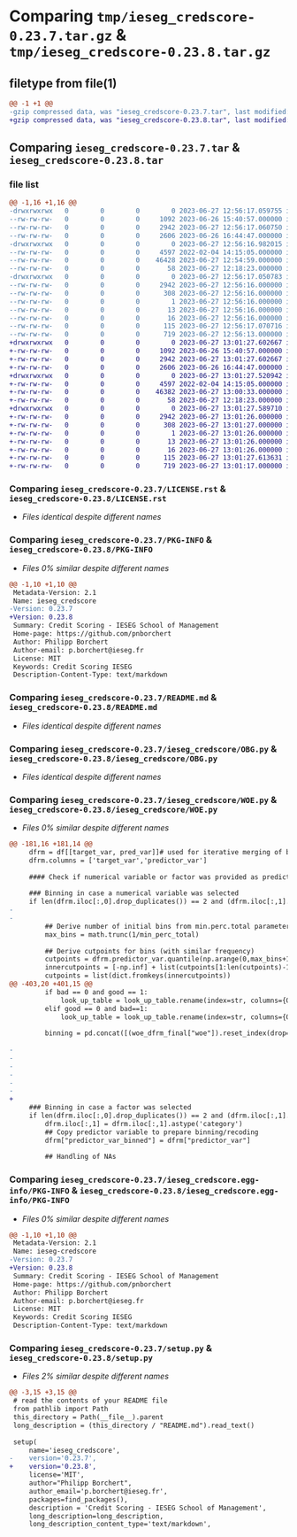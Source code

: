 # Comparing `tmp/ieseg_credscore-0.23.7.tar.gz` & `tmp/ieseg_credscore-0.23.8.tar.gz`

## filetype from file(1)

```diff
@@ -1 +1 @@
-gzip compressed data, was "ieseg_credscore-0.23.7.tar", last modified: Tue Jun 27 12:56:17 2023, max compression
+gzip compressed data, was "ieseg_credscore-0.23.8.tar", last modified: Tue Jun 27 13:01:27 2023, max compression
```

## Comparing `ieseg_credscore-0.23.7.tar` & `ieseg_credscore-0.23.8.tar`

### file list

```diff
@@ -1,16 +1,16 @@
-drwxrwxrwx   0        0        0        0 2023-06-27 12:56:17.059755 ieseg_credscore-0.23.7/
--rw-rw-rw-   0        0        0     1092 2023-06-26 15:40:57.000000 ieseg_credscore-0.23.7/LICENSE.rst
--rw-rw-rw-   0        0        0     2942 2023-06-27 12:56:17.060750 ieseg_credscore-0.23.7/PKG-INFO
--rw-rw-rw-   0        0        0     2606 2023-06-26 16:44:47.000000 ieseg_credscore-0.23.7/README.md
-drwxrwxrwx   0        0        0        0 2023-06-27 12:56:16.982015 ieseg_credscore-0.23.7/ieseg_credscore/
--rw-rw-rw-   0        0        0     4597 2022-02-04 14:15:05.000000 ieseg_credscore-0.23.7/ieseg_credscore/OBG.py
--rw-rw-rw-   0        0        0    46428 2023-06-27 12:54:59.000000 ieseg_credscore-0.23.7/ieseg_credscore/WOE.py
--rw-rw-rw-   0        0        0       58 2023-06-27 12:18:23.000000 ieseg_credscore-0.23.7/ieseg_credscore/__init__.py
-drwxrwxrwx   0        0        0        0 2023-06-27 12:56:17.050783 ieseg_credscore-0.23.7/ieseg_credscore.egg-info/
--rw-rw-rw-   0        0        0     2942 2023-06-27 12:56:16.000000 ieseg_credscore-0.23.7/ieseg_credscore.egg-info/PKG-INFO
--rw-rw-rw-   0        0        0      308 2023-06-27 12:56:16.000000 ieseg_credscore-0.23.7/ieseg_credscore.egg-info/SOURCES.txt
--rw-rw-rw-   0        0        0        1 2023-06-27 12:56:16.000000 ieseg_credscore-0.23.7/ieseg_credscore.egg-info/dependency_links.txt
--rw-rw-rw-   0        0        0       13 2023-06-27 12:56:16.000000 ieseg_credscore-0.23.7/ieseg_credscore.egg-info/requires.txt
--rw-rw-rw-   0        0        0       16 2023-06-27 12:56:16.000000 ieseg_credscore-0.23.7/ieseg_credscore.egg-info/top_level.txt
--rw-rw-rw-   0        0        0      115 2023-06-27 12:56:17.070716 ieseg_credscore-0.23.7/setup.cfg
--rw-rw-rw-   0        0        0      719 2023-06-27 12:56:13.000000 ieseg_credscore-0.23.7/setup.py
+drwxrwxrwx   0        0        0        0 2023-06-27 13:01:27.602667 ieseg_credscore-0.23.8/
+-rw-rw-rw-   0        0        0     1092 2023-06-26 15:40:57.000000 ieseg_credscore-0.23.8/LICENSE.rst
+-rw-rw-rw-   0        0        0     2942 2023-06-27 13:01:27.602667 ieseg_credscore-0.23.8/PKG-INFO
+-rw-rw-rw-   0        0        0     2606 2023-06-26 16:44:47.000000 ieseg_credscore-0.23.8/README.md
+drwxrwxrwx   0        0        0        0 2023-06-27 13:01:27.520942 ieseg_credscore-0.23.8/ieseg_credscore/
+-rw-rw-rw-   0        0        0     4597 2022-02-04 14:15:05.000000 ieseg_credscore-0.23.8/ieseg_credscore/OBG.py
+-rw-rw-rw-   0        0        0    46382 2023-06-27 13:00:33.000000 ieseg_credscore-0.23.8/ieseg_credscore/WOE.py
+-rw-rw-rw-   0        0        0       58 2023-06-27 12:18:23.000000 ieseg_credscore-0.23.8/ieseg_credscore/__init__.py
+drwxrwxrwx   0        0        0        0 2023-06-27 13:01:27.589710 ieseg_credscore-0.23.8/ieseg_credscore.egg-info/
+-rw-rw-rw-   0        0        0     2942 2023-06-27 13:01:26.000000 ieseg_credscore-0.23.8/ieseg_credscore.egg-info/PKG-INFO
+-rw-rw-rw-   0        0        0      308 2023-06-27 13:01:27.000000 ieseg_credscore-0.23.8/ieseg_credscore.egg-info/SOURCES.txt
+-rw-rw-rw-   0        0        0        1 2023-06-27 13:01:26.000000 ieseg_credscore-0.23.8/ieseg_credscore.egg-info/dependency_links.txt
+-rw-rw-rw-   0        0        0       13 2023-06-27 13:01:26.000000 ieseg_credscore-0.23.8/ieseg_credscore.egg-info/requires.txt
+-rw-rw-rw-   0        0        0       16 2023-06-27 13:01:26.000000 ieseg_credscore-0.23.8/ieseg_credscore.egg-info/top_level.txt
+-rw-rw-rw-   0        0        0      115 2023-06-27 13:01:27.613631 ieseg_credscore-0.23.8/setup.cfg
+-rw-rw-rw-   0        0        0      719 2023-06-27 13:01:17.000000 ieseg_credscore-0.23.8/setup.py
```

### Comparing `ieseg_credscore-0.23.7/LICENSE.rst` & `ieseg_credscore-0.23.8/LICENSE.rst`

 * *Files identical despite different names*

### Comparing `ieseg_credscore-0.23.7/PKG-INFO` & `ieseg_credscore-0.23.8/PKG-INFO`

 * *Files 0% similar despite different names*

```diff
@@ -1,10 +1,10 @@
 Metadata-Version: 2.1
 Name: ieseg_credscore
-Version: 0.23.7
+Version: 0.23.8
 Summary: Credit Scoring - IESEG School of Management
 Home-page: https://github.com/pnborchert
 Author: Philipp Borchert
 Author-email: p.borchert@ieseg.fr
 License: MIT
 Keywords: Credit Scoring IESEG
 Description-Content-Type: text/markdown
```

### Comparing `ieseg_credscore-0.23.7/README.md` & `ieseg_credscore-0.23.8/README.md`

 * *Files identical despite different names*

### Comparing `ieseg_credscore-0.23.7/ieseg_credscore/OBG.py` & `ieseg_credscore-0.23.8/ieseg_credscore/OBG.py`

 * *Files identical despite different names*

### Comparing `ieseg_credscore-0.23.7/ieseg_credscore/WOE.py` & `ieseg_credscore-0.23.8/ieseg_credscore/WOE.py`

 * *Files 0% similar despite different names*

```diff
@@ -181,16 +181,14 @@
     dfrm = df[[target_var, pred_var]]# used for iterative merging of bins
     dfrm.columns = ['target_var','predictor_var']
 
     #### Check if numerical variable or factor was provided as predictor and apply appropriate binning technique
 
     ### Binning in case a numerical variable was selected
     if len(dfrm.iloc[:,0].drop_duplicates()) == 2 and (dfrm.iloc[:,1].dtypes.kind in 'bifc') == True:
-        
-
         ## Derive number of initial bins from min.perc.total parameter
         max_bins = math.trunc(1/min_perc_total)
         
         ## Derive cutpoints for bins (with similar frequency)
         cutpoints = dfrm.predictor_var.quantile(np.arange(0,max_bins+1)/max_bins).reset_index(drop=True)
         innercutpoints = [-np.inf] + list(cutpoints[1:len(cutpoints)-1]) + [np.inf]  # add -Inf, +Inf to cutpoints
         cutpoints = list(dict.fromkeys(innercutpoints))
@@ -403,20 +401,15 @@
         if bad == 0 and good == 1:
             look_up_table = look_up_table.rename(index=str, columns={0: "bad", 1: "good"})
         elif good == 0 and bad==1:    
             look_up_table = look_up_table.rename(index=str, columns={0: "good", 1: "bad"})  
         
         binning = pd.concat([(woe_dfrm_final["woe"]).reset_index(drop=False), look_up_table["cutpoints_final"].reset_index(drop=True), look_up_table["upper_cutpoints_final_dfrm"].reset_index(drop=True), look_up_table["iv_total_final"].reset_index(drop=True), look_up_table["good"].reset_index(drop=True), look_up_table["bad"].reset_index(drop=True), look_up_table["col_perc_a"].reset_index(drop=True), look_up_table["col_perc_b"].reset_index(drop=True), woe_dfrm_final["iv_bins"].reset_index(drop=True)], axis=1, sort=False).set_index(["predictor_var_binned"])
     
-    
-    
-    
-    
-    
-    
+
     ### Binning in case a factor was selected        
     if len(dfrm.iloc[:,0].drop_duplicates()) == 2 and (dfrm.iloc[:,1].dtype == 'object')==True:
         dfrm.iloc[:,1] = dfrm.iloc[:,1].astype('category')            
         ## Copy predictor variable to prepare binning/recoding
         dfrm["predictor_var_binned"] = dfrm["predictor_var"]
         
         ## Handling of NAs
```

### Comparing `ieseg_credscore-0.23.7/ieseg_credscore.egg-info/PKG-INFO` & `ieseg_credscore-0.23.8/ieseg_credscore.egg-info/PKG-INFO`

 * *Files 0% similar despite different names*

```diff
@@ -1,10 +1,10 @@
 Metadata-Version: 2.1
 Name: ieseg-credscore
-Version: 0.23.7
+Version: 0.23.8
 Summary: Credit Scoring - IESEG School of Management
 Home-page: https://github.com/pnborchert
 Author: Philipp Borchert
 Author-email: p.borchert@ieseg.fr
 License: MIT
 Keywords: Credit Scoring IESEG
 Description-Content-Type: text/markdown
```

### Comparing `ieseg_credscore-0.23.7/setup.py` & `ieseg_credscore-0.23.8/setup.py`

 * *Files 2% similar despite different names*

```diff
@@ -3,15 +3,15 @@
 # read the contents of your README file
 from pathlib import Path
 this_directory = Path(__file__).parent
 long_description = (this_directory / "README.md").read_text()
 
 setup(
     name='ieseg_credscore',
-    version='0.23.7',
+    version='0.23.8',
     license='MIT',
     author="Philipp Borchert",
     author_email='p.borchert@ieseg.fr',
     packages=find_packages(),
     description = 'Credit Scoring - IESEG School of Management',
     long_description=long_description,
     long_description_content_type='text/markdown',
```

